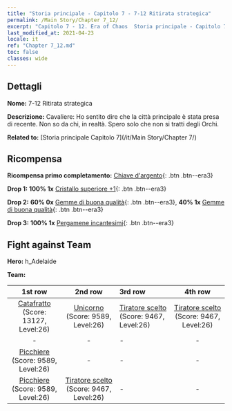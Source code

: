 ```yaml
---
title: "Storia principale - Capitolo 7 - 7-12 Ritirata strategica"
permalink: /Main Story/Chapter 7_12/
excerpt: "Capitolo 7 - 12. Era of Chaos  Storia principale - Capitolo 7_12. 7-12 Ritirata strategica"
last_modified_at: 2021-04-23
locale: it
ref: "Chapter 7_12.md"
toc: false
classes: wide
---
```


## Dettagli

 **Nome:** 7-12 Ritirata strategica

 **Descrizione:** Cavaliere: Ho sentito dire che la città principale è stata presa di recente. Non so da chi, in realtà. Spero solo che non si tratti degli Orchi.

 **Related to:** [Storia principale Capitolo 7](/it/Main Story/Chapter 7/)

## Ricompensa

 **Ricompensa primo completamento:** [Chiave d'argento](/ItemsIT/con_693/){: .btn .btn--era3}

 **Drop 1:** **100% 1x** [Cristallo superiore +1](/ItemsIT/mat_24/){: .btn .btn--era3}

 **Drop 2:** **60% 0x** [Gemme di buona qualità](/ItemsIT/mat_16/){: .btn .btn--era3}, **40% 1x** [Gemme di buona qualità](/ItemsIT/mat_16/){: .btn .btn--era3}

 **Drop 3:** **100% 1x** [Pergamene incantesimi](/ItemsIT/con_694/){: .btn .btn--era3}


## Fight against Team
 **Hero:** h_Adelaide

 **Team:**


  | 1st row | 2nd row | 3rd row | 4th row |
  |:----:|:----:|:----|:----:|
  | [Catafratto](/it/units/Cavalier/) (Score: 13127, Level:26)  | [Unicorno](/it/units/Unicorn/) (Score: 9589, Level:26)  | [Tiratore scelto](/it/units/Marksman/) (Score: 9467, Level:26)  | [Tiratore scelto](/it/units/Marksman/) (Score: 9467, Level:26)  |
  | - | - | - | - |
  | [Picchiere](/it/units/Pikeman/) (Score: 9589, Level:26)  | - | - | - |
  | [Picchiere](/it/units/Pikeman/) (Score: 9589, Level:26)  | [Tiratore scelto](/it/units/Marksman/) (Score: 9467, Level:26)  | - | - |


